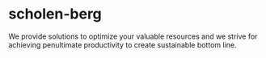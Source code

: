 # scholen-berg
We provide solutions to optimize your valuable resources and we strive for achieving penultimate productivity to create sustainable bottom line. 
